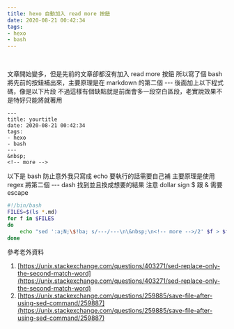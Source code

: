 ```yaml
---
title: hexo 自動加入 read more 按鈕
date: 2020-08-21 00:42:34
tags:
- hexo
- bash
---
```

&nbsp;
<!-- more -->
文章開始變多，但是先前的文章卻都沒有加入 read more 按鈕
所以寫了個 bash 將先前的按鈕補出來，主要原理是在 markdown 的第二個 --- 後面加上以下程式碼，像是以下片段
不過這樣有個缺點就是前面會多一段空白區段，老實說效果不是特好只能將就著用
```
---
title: yourtitle
date: 2020-08-21 00:42:34
tags:
- hexo
- bash
---
&nbsp;
<!-- more -->
```

以下是 bash 防止意外我只寫成 echo 要執行的話需要自己補
主要原理是使用 regex 將第二個 --- dash 找到並且換成想要的結果
注意 dollar sign $ 跟 & 需要 escape
``` bash
#!/bin/bash
FILES=$(ls *.md)
for f in $FILES
do
	echo "sed ':a;N;\$!ba; s/---/---\n\&nbsp;\n<!-- more -->/2' $f > $f-changed.txt && mv $f-changed.txt $f"
done
```

參考老外資料
1. [https://unix.stackexchange.com/questions/403271/sed-replace-only-the-second-match-word](https://unix.stackexchange.com/questions/403271/sed-replace-only-the-second-match-word)
2. [https://unix.stackexchange.com/questions/259885/save-file-after-using-sed-command/259887](https://unix.stackexchange.com/questions/259885/save-file-after-using-sed-command/259887)
